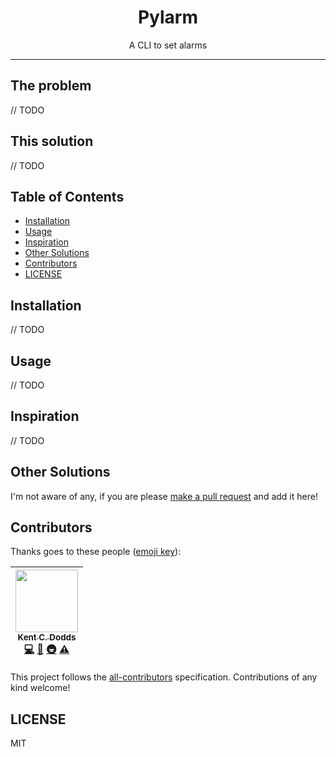 <div align="center">
<h1>Pylarm</h1>

<p>A CLI to set alarms</p>
</div>

<hr />

## The problem

// TODO

## This solution

// TODO

## Table of Contents

<!-- START doctoc generated TOC please keep comment here to allow auto update -->
<!-- DON'T EDIT THIS SECTION, INSTEAD RE-RUN doctoc TO UPDATE -->

- [Installation](#installation)
- [Usage](#usage)
- [Inspiration](#inspiration)
- [Other Solutions](#other-solutions)
- [Contributors](#contributors)
- [LICENSE](#license)

<!-- END doctoc generated TOC please keep comment here to allow auto update -->

## Installation

// TODO

## Usage

// TODO

## Inspiration

// TODO

## Other Solutions

I'm not aware of any, if you are please [make a pull request][prs] and add it
here!

## Contributors

Thanks goes to these people ([emoji key][emojis]):

<!-- ALL-CONTRIBUTORS-LIST:START - Do not remove or modify this section -->
<!-- prettier-ignore -->
| [<img src="https://avatars.githubusercontent.com/u/1500684?v=3" width="100px;"/><br /><sub><b>Kent C. Dodds</b></sub>](https://kentcdodds.com)<br />[💻](https://github.com/kentcdodds/python-alarm/commits?author=kentcdodds "Code") [📖](https://github.com/kentcdodds/python-alarm/commits?author=kentcdodds "Documentation") [🚇](#infra-kentcdodds "Infrastructure (Hosting, Build-Tools, etc)") [⚠️](https://github.com/kentcdodds/python-alarm/commits?author=kentcdodds "Tests") |
| :---: |

<!-- ALL-CONTRIBUTORS-LIST:END -->

This project follows the [all-contributors][all-contributors] specification.
Contributions of any kind welcome!

## LICENSE

MIT

[npm]: https://www.npmjs.com/
[node]: https://nodejs.org
[build-badge]: https://img.shields.io/travis/kentcdodds/python-alarm.svg?style=flat-square
[build]: https://travis-ci.org/kentcdodds/python-alarm
[coverage-badge]: https://img.shields.io/codecov/c/github/kentcdodds/python-alarm.svg?style=flat-square
[coverage]: https://codecov.io/github/kentcdodds/python-alarm
[version-badge]: https://img.shields.io/npm/v/python-alarm.svg?style=flat-square
[package]: https://www.npmjs.com/package/python-alarm
[downloads-badge]: https://img.shields.io/npm/dm/python-alarm.svg?style=flat-square
[npmtrends]: http://www.npmtrends.com/python-alarm
[license-badge]: https://img.shields.io/npm/l/python-alarm.svg?style=flat-square
[license]: https://github.com/kentcdodds/python-alarm/blob/master/LICENSE
[prs-badge]: https://img.shields.io/badge/PRs-welcome-brightgreen.svg?style=flat-square
[prs]: http://makeapullrequest.com
[donate-badge]: https://img.shields.io/badge/$-support-green.svg?style=flat-square
[coc-badge]: https://img.shields.io/badge/code%20of-conduct-ff69b4.svg?style=flat-square
[coc]: https://github.com/kentcdodds/python-alarm/blob/master/other/CODE_OF_CONDUCT.md
[github-watch-badge]: https://img.shields.io/github/watchers/kentcdodds/python-alarm.svg?style=social
[github-watch]: https://github.com/kentcdodds/python-alarm/watchers
[github-star-badge]: https://img.shields.io/github/stars/kentcdodds/python-alarm.svg?style=social
[github-star]: https://github.com/kentcdodds/python-alarm/stargazers
[twitter]: https://twitter.com/intent/tweet?text=Check%20out%20python-alarm%20by%20%40kentcdodds%20https%3A%2F%2Fgithub.com%2Fkentcdodds%2Fpython-alarm%20%F0%9F%91%8D
[twitter-badge]: https://img.shields.io/twitter/url/https/github.com/kentcdodds/python-alarm.svg?style=social
[emojis]: https://github.com/kentcdodds/all-contributors#emoji-key
[all-contributors]: https://github.com/kentcdodds/all-contributors
